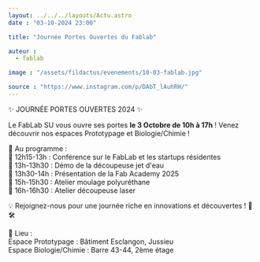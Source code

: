 ```yaml
---
layout: ../../../layouts/Actu.astro
date : "03-10-2024 23:00"

title: "Journée Portes Ouvertes du Fablab"

auteur :
  - fablab

image : "/assets/fildactus/evenements/10-03-fablab.jpg"

source : "https://www.instagram.com/p/DAbT_lAuhRH/"
---
```


✨ JOURNÉE PORTES OUVERTES 2024 ✨

Le FabLab SU vous ouvre ses portes __le 3 Octobre de 10h à 17h__ ! Venez découvrir nos espaces Prototypage et Biologie/Chimie !

🎉 Au programme :  
🔹 12h15-13h : Conférence sur le FabLab et les startups résidentes  
🔹 13h-13h30 : Démo de la découpeuse jet d'eau  
🔹 13h30-14h : Présentation de la Fab Academy 2025  
🔹 15h-15h30 : Atelier moulage polyuréthane  
🔹 16h-16h30 : Atelier découpeuse laser

💡 Rejoignez-nous pour une journée riche en innovations et découvertes ! 🔬🛠️

📍 Lieu :  
Espace Prototypage : Bâtiment Esclangon, Jussieu  
Espace Biologie/Chimie : Barre 43-44, 2ème étage 